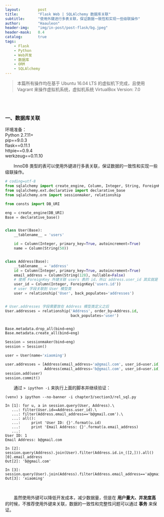 ```yaml
---
layout:        post
title:         "Flask Web | SQLAlchemy 数据库关联"
subtitle:      "使用外键进行多表关联，保证数据一致性和实现一些级联操作"
author:        "Haauleon"
header-img:    "img/in-post/post-flask/bg.jpeg"
header-mask:   0.4
catalog:       true
tags:
    - Flask
    - Python
    - Web开发
    - 数据库
    - ORM
    - SQLAlchemy
---
```


> 本篇所有操作均在基于 Ubuntu 16.04 LTS 的虚拟机下完成，且使用 Vagrant 来操作虚拟机系统，虚拟机系统 VirtualBox Version: 7.0 

<br>
<br>

### 一、数据库关联
环境准备：     
Python 2.7.11+      
pip==9.0.3     
flask==0.11.1   
httpie==0.9.4     
werkzeug==0.11.10       

&emsp;&emsp;InnoDB 类型的表可以使用外键进行多表关联，保证数据的一致性和实现一些级联操作。         
```python
# coding=utf-8
from sqlalchemy import create_engine, Column, Integer, String, ForeignKey
from sqlalchemy.ext.declarative import declarative_base
from sqlalchemy.orm import sessionmaker, relationship

from consts import DB_URI

eng = create_engine(DB_URI)
Base = declarative_base()


class User(Base):
    __tablename__ = 'users'

    id = Column(Integer, primary_key=True, autoincrement=True)
    name = Column(String(50))


class Address(Base):
    __tablename__ = 'address'
    id = Column(Integer, primary_key=True, autoincrement=True)
    email_address = Column(String(128), nullable=False)
    # 使用 ForeignKey 外键关联 users 表的 id，所以 address.user_id 其实就是 users.id，而 address 表不需要独立存储一份 user_id 数据
    user_id = Column(Integer, ForeignKey('users.id'))
    # user 字段关联到 User 模型类
    user = relationship('User', back_populates='addresses')


# User.addresses 字段需要放在 Address 模型类定义之后
User.addresses = relationship('Address', order_by=Address.id,
                              back_populates='user')


Base.metadata.drop_all(bind=eng)
Base.metadata.create_all(bind=eng)

Session = sessionmaker(bind=eng)
session = Session()

user = User(name='xiaoming')

user.addresses = [Address(email_address='a@gmail.com', user_id=user.id),
                  Address(email_address='b@gmail.com', user_id=user.id)]
session.add(user)
session.commit()
```

&emsp;&emsp;通过 `> ipython -i` 来执行上面的脚本并继续验证：     
```
(venv) ❯ ipython --no-banner -i chapter3/section3/rel_sql.py

In [1]: for u, a in session.query(User, Address).\
   ...: filter(User.id==Address.user_id).\
   ...: filter(Address.email_address=='b@gmail.com').\
   ...: all():
   ...:     print 'User ID: {}'.format(u.id)
   ...:     print 'Email Address: {}'.format(a.email_address)
   ...:
User ID: 1
Email Address: b@gmail.com

In [2]: session.query(Address).join(User).filter(Address.id.in_([2,])).all()[0].email_address
Out[2]: 'b@gmail.com'

In [3]: session.query(User).join(Address).filter(Address.email_address=='a@gmail.com').one().name
Out[3]: 'xiaoming'
``` 

<br>

&emsp;&emsp;虽然使用外键可以降低开发成本，减少数据量，但是在 **用户量大、并发度高** 的时候，不推荐使用外键来关联，数据的一致性和完整性问题可以通过 **事务** 来保证。